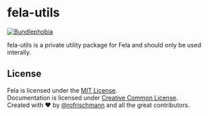 # fela-utils

<a href="https://bundlephobia.com/result?p=fela-utils@latest"><img alt="Bundlephobia" src="https://img.shields.io/bunldlephobia/minzip/fela-utils.svg"></a>

fela-utils is a private utility package for Fela and should only be used interally.


## License
Fela is licensed under the [MIT License](http://opensource.org/licenses/MIT).<br>
Documentation is licensed under [Creative Common License](http://creativecommons.org/licenses/by/4.0/).<br>
Created with ♥ by [@rofrischmann](http://rofrischmann.de) and all the great contributors.
